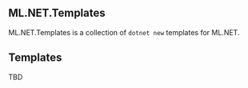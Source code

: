 ## ML.NET.Templates
ML.NET.Templates is a collection of `dotnet new` templates for ML.NET.

## Templates
TBD
